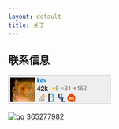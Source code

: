 ```yaml
---
layout: default
title: 关于
---
```


## 联系信息


[![flair][1]][2]

![qq][3] [365277982][4]

[1]: /img/so.png
[2]: http://stackoverflow.com/users/348785/kev
[3]: http://im.qq.com/favicon.ico
[4]: http://qun.qzone.qq.com/group#!/365277982/home
